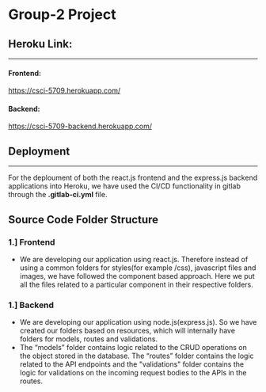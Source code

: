 <!--- The following README.md sample file was adapted from https://gist.github.com/PurpleBooth/109311bb0361f32d87a2#file-readme-template-md by Gabriella Mosquera for academic use ---> 
<!--- You may delete any comments in this sample README.md file. If needing to use as a .txt file then simply delete all comments, edit as needed, and save as a README.txt file --->

# Group-2 Project

## Heroku Link:
---
#### Frontend:
https://csci-5709.herokuapp.com/
#### Backend:
https://csci-5709-backend.herokuapp.com/

## Deployment
---
For the deploument of both the react.js frontend and the express.js backend applications into Heroku, we have used the CI/CD functionality in gitlab through the **.gitlab-ci.yml** file.


## Source Code Folder Structure
### 1.] Frontend
- We are developing our application using react.js. Therefore instead of using a common folders for styles(for example /css), javascript files and images, we have followed the component based approach. Here we put all the files related to a particular component in their respective folders.

### 1.] Backend
- We are developing our application using node.js(express.js). So we have created our folders based on resources, which will internally have folders for models, routes and validations. 
- The “models” folder contains logic related to the CRUD operations on the object stored in the database. The “routes” folder contains the logic related to the API endpoints and the "validations" folder contains the logic for validations on the incoming request bodies to the APIs in the routes.
